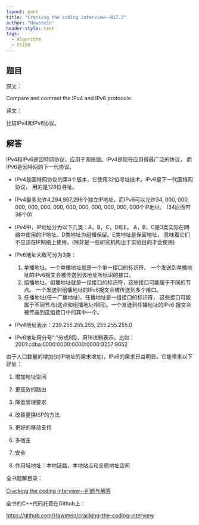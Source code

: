 ```yaml
---
layout: post
title: "Cracking the coding interview--Q17.3"
author: "Hawstein"
header-style: text
tags:
  - Algorithm
  - CC150
---
```


## 题目

原文：

Compare and contrast the IPv4 and IPv6 protocols.

译文：

比较IPv4和IPv6协议。

## 解答

IPv4和IPv6是因特网协议，应用于网络层。IPv4是现在应用得最广泛的协议，
而IPv6是因特网的下一代协议。

* IPv4是因特网协议的第4个版本，它使用32位寻址技术。IPv6是下一代因特网协议，
用的是128位寻址。

* IPv4最多允许4,294,967,296个独立IP地址，而IPv6可以允许34,
000, 000, 000, 000, 000, 000, 000, 000, 000, 000, 000, 000个IP地址。
(34后面带36个0)

* IPv4中，IP地址分为以下几类：A，B，C，D和E。
A，B，C是3类实际在网络中使用的IP地址。D类地址为组播保留。E类地址是保留地址，
意味着它们不应该在IP网络上使用。(除非是一些研究机构出于实验目的才会使用)

* IPv6地址大致可分为3类：
	1. 单播地址。一个单播地址就是一个单一接口的标识符。
	一个发送到单播地址的IPv6报文会被传送到该地址所标识的接口。
	2. 组播地址。组播地址就是一组接口的标识符，这些接口可能属于不同的节点。
	一个发送到组播地址的IPv6报文会被传送到多个接口。
	3. 任播地址(任一广播地址)。任播地址是一组接口的标识符，
	这些接口可能属于不同节点(这点和组播地址相同)。一个发送到任播地址的IPv6
	报文会被传送到这组接口中的其中一个。
	
* IPv4地址表示：239.255.255.255, 255.255.255.0

* IPv6地址用分号“:”分成8段，用16进制表示。比如：
2001:cdba:0000:0000:0000:0000:3257:9652

由于人口数量的增加(对IP地址的需求增加)，IPv6的需求日益明显，它能带来以下好处：

1. 增加地址空间

1. 更高效的路由

1. 降低管理要求

1. 改善更换ISP的方法

1. 更好的移动支持

1. 多宿主

1. 安全

1. 作用域地址：本地链路，本地站点和全局地址空间


全书题解目录：

[Cracking the coding interview--问题与解答](/2013/03/14/ctci-solutions-contents/)

全书的C++代码托管在Github上：

<https://github.com/Hawstein/cracking-the-coding-interview>

